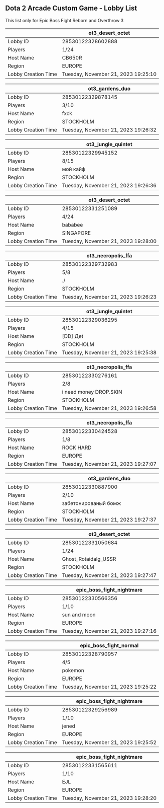 ## Dota 2 Arcade Custom Game - Lobby List

This list only for Epic Boss Fight Reborn and Overthrow 3

|  | ot3_desert_octet |
| ------ | ------ |
| Lobby ID | 28530122328602888 |
| Players | 1/24 |
| Host Name | CB650R |
| Region | EUROPE |
| Lobby Creation Time | Tuesday, November 21, 2023 19:25:10 |


|  | ot3_gardens_duo |
| ------ | ------ |
| Lobby ID | 28530122329878145 |
| Players | 3/10 |
| Host Name | fxck |
| Region | STOCKHOLM |
| Lobby Creation Time | Tuesday, November 21, 2023 19:26:32 |


|  | ot3_jungle_quintet |
| ------ | ------ |
| Lobby ID | 28530122329945152 |
| Players | 8/15 |
| Host Name | мой кайф |
| Region | STOCKHOLM |
| Lobby Creation Time | Tuesday, November 21, 2023 19:26:36 |


|  | ot3_desert_octet |
| ------ | ------ |
| Lobby ID | 28530122331251089 |
| Players | 4/24 |
| Host Name | bababee |
| Region | SINGAPORE |
| Lobby Creation Time | Tuesday, November 21, 2023 19:28:00 |


|  | ot3_necropolis_ffa |
| ------ | ------ |
| Lobby ID | 28530122329732983 |
| Players | 5/8 |
| Host Name | ./ |
| Region | STOCKHOLM |
| Lobby Creation Time | Tuesday, November 21, 2023 19:26:23 |


|  | ot3_jungle_quintet |
| ------ | ------ |
| Lobby ID | 28530122329036295 |
| Players | 4/15 |
| Host Name | [DD] Дet |
| Region | STOCKHOLM |
| Lobby Creation Time | Tuesday, November 21, 2023 19:25:38 |


|  | ot3_necropolis_ffa |
| ------ | ------ |
| Lobby ID | 28530122330276161 |
| Players | 2/8 |
| Host Name | i need money DROP.SKIN |
| Region | STOCKHOLM |
| Lobby Creation Time | Tuesday, November 21, 2023 19:26:58 |


|  | ot3_necropolis_ffa |
| ------ | ------ |
| Lobby ID | 28530122330424528 |
| Players | 1/8 |
| Host Name | ROCK HARD |
| Region | EUROPE |
| Lobby Creation Time | Tuesday, November 21, 2023 19:27:07 |


|  | ot3_gardens_duo |
| ------ | ------ |
| Lobby ID | 28530122330887900 |
| Players | 2/10 |
| Host Name | забетонированый бомж |
| Region | STOCKHOLM |
| Lobby Creation Time | Tuesday, November 21, 2023 19:27:37 |


|  | ot3_desert_octet |
| ------ | ------ |
| Lobby ID | 28530122331050684 |
| Players | 1/24 |
| Host Name | Ghost_Rotaidalg_USSR |
| Region | STOCKHOLM |
| Lobby Creation Time | Tuesday, November 21, 2023 19:27:47 |


|  | epic_boss_fight_nightmare |
| ------ | ------ |
| Lobby ID | 28530122330566356 |
| Players | 1/10 |
| Host Name | sun and moon |
| Region | EUROPE |
| Lobby Creation Time | Tuesday, November 21, 2023 19:27:16 |


|  | epic_boss_fight_normal |
| ------ | ------ |
| Lobby ID | 28530122328790957 |
| Players | 4/5 |
| Host Name | pokemon |
| Region | EUROPE |
| Lobby Creation Time | Tuesday, November 21, 2023 19:25:22 |


|  | epic_boss_fight_nightmare |
| ------ | ------ |
| Lobby ID | 28530122329256989 |
| Players | 1/10 |
| Host Name | jened |
| Region | EUROPE |
| Lobby Creation Time | Tuesday, November 21, 2023 19:25:52 |


|  | epic_boss_fight_nightmare |
| ------ | ------ |
| Lobby ID | 28530122331565611 |
| Players | 1/10 |
| Host Name | EJL |
| Region | EUROPE |
| Lobby Creation Time | Tuesday, November 21, 2023 19:28:20 |



